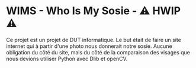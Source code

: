 # WIMS - Who Is My Sosie - ⚠️ HWIP ⚠️


Ce projet est un projet de DUT informatique. Le but était de faire un site internet qui à partir d'une photo nous donnerait notre sosie. Aucune obligation du côté du site, mais du côté de la comparaison des visages que nous devions utiliser Python avec Dlib et openCV. 
